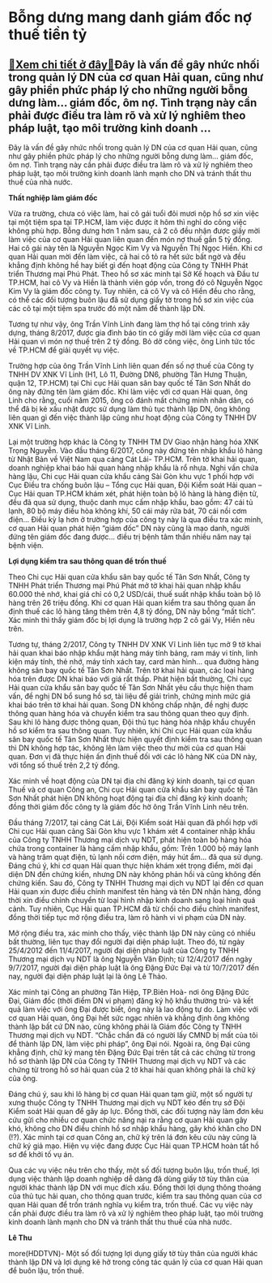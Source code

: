 Bỗng dưng mang danh giám đốc nợ thuế tiền tỷ
============================================

[:gift:Xem chi tiết ở đây:gift:](https://hddtvn.com/bong-dung-mang-danh-giam-doc-no-thue-tien-ty/)Đây là vấn đề gây nhức nhối trong quản lý DN của cơ quan Hải quan, cũng như gây phiền phức pháp lý cho những người bỗng dưng làm… giám đốc, ôm nợ. Tình trạng này cần phải được điều tra làm rõ và xử lý nghiêm theo pháp luật, tạo môi trường kinh doanh …
-----------------------------------------------------------------------------------------------------------------------------------------------------------------------------------------------------------------------------------------------------------






Đây là vấn đề gây nhức nhối trong quản lý DN của cơ quan Hải quan, cũng như gây phiền phức pháp lý cho những người bỗng dưng làm… giám đốc, ôm nợ. Tình trạng này cần phải được điều tra làm rõ và xử lý nghiêm theo pháp luật, tạo môi trường kinh doanh lành mạnh cho DN và tránh thất thu thuế của nhà nước.


**Thất nghiệp làm giám đốc**


Vừa ra trường, chưa có việc làm, hai cô gái tuổi đôi mươi nộp hồ sơ xin việc tại một tiệm spa tại TP.HCM, làm việc được ít hôm thì nghỉ do công việc không phù hợp. Bỗng dưng hơn 1 năm sau, cả 2 cô đều nhận được giấy mời làm việc của cơ quan Hải quan liên quan đến món nợ thuế gần 5 tỷ đồng. Hai cô gái này tên là Nguyễn Ngọc Kim Vy và Nguyễn Thị Ngọc Hiền. Khi cơ quan Hải quan mời đến làm việc, cả hai cô tỏ ra hết sức bất ngờ và đều khẳng định không hề hay biết gì đến hoạt động của Công ty TNHH Phát triển Thương mại Phú Phát. Theo hồ sơ xác minh tại Sở Kế hoạch và Đầu tư TP.HCM, hai cô Vy và Hiền là thành viên góp vốn, trong đó cô Nguyễn Ngọc Kim Vy là giám đốc công ty. Tuy nhiên, cả cô Vy và cô Hiền đều cho rằng, có thể các đối tượng buôn lậu đã sử dụng giấy tờ trong hồ sơ xin việc của các cô tại một tiệm spa trước đó một năm để thành lập DN.


Tương tự như vậy, ông Trần Vĩnh Linh đang làm thợ hồ tại công trình xây dựng, tháng 8/2017, được gia đình báo tin có giấy mời làm việc của cơ quan Hải quan vì món nợ thuế trên 2 tỷ đồng. Bỏ dở công việc, ông Linh tức tốc về TP.HCM để giải quyết vụ việc.


Trường hợp của ông Trần Vĩnh Linh liên quan đến số nợ thuế của Công ty TNHH DV XNK Vĩ Linh (H1, Lô 11, Đường DN6, phường Tân Hưng Thuận, quận 12, TP.HCM) tại Chi cục Hải quan sân bay quốc tế Tân Sơn Nhất do ông này đứng tên làm giám đốc. Khi làm việc với cơ quan Hải quan, ông Linh cho rằng, cuối năm 2015, ông có đánh mất chứng minh nhân dân, có thể đã bị kẻ xấu nhặt được sử dụng làm thủ tục thành lập DN, ông không liên quan gì đến việc thành lập cũng như hoạt động của Công ty TNHH DV XNK Vĩ Linh.


Lại một trường hợp khác là Công ty TNHH TM DV Giao nhận hàng hóa XNK Trọng Nguyễn. Vào đầu tháng 6/2017, công này đứng tên nhập khẩu lô hàng từ Nhật Bản về Việt Nam qua cảng Cát Lái- TP.HCM. Trên tờ khai hải quan, doanh nghiệp khai báo hải quan hàng nhập khẩu là rổ nhựa. Nghi vấn chứa hàng lậu, Chi cục Hải quan cửa khẩu cảng Sài Gòn khu vực 1 phối hợp với Cục Điều tra chống buôn lậu – Tổng cục Hải quan, Đội Kiểm soát Hải quan – Cục Hải quan TP.HCM khám xét, phát hiện toàn bộ lô hàng là hàng điện tử, đều đã qua sử dụng, thuộc danh mục cấm nhập khẩu, bao gồm: 47 cái tủ lạnh, 80 bộ máy điều hòa không khí, 50 cái máy rửa bát, 70 cái nồi cơm điện… Điều kỳ lạ hơn ở trường hợp của công ty này là qua điều tra xác minh, cơ quan Hải quan phát hiện “giám đốc” DN này cũng là mạo danh, người đứng tên giám đốc đang được… điều trị bệnh tâm thần nhiều năm nay tại bệnh viện. 


**Lợi dụng kiểm tra sau thông quan để trốn thuế**


Theo Chi cục Hải quan cửa khẩu sân bay quốc tế Tân Sơn Nhất, Công ty TNHH Phát triển Thương mại Phú Phát mở tờ khai hải quan nhập khẩu 60.000 thẻ nhớ, khai giá chỉ có 0,2 USD/cái, thuế suất nhập khẩu toàn bộ lô hàng trên 26 triệu đồng. Khi cơ quan Hải quan kiểm tra sau thông quan ấn định thuế các lô hàng tăng thêm trên 4,8 tỷ đồng, DN này bỗng “mất tích”. Xác minh thì thấy giám đốc bị lợi dụng là trường hợp 2 cô gái Vy, Hiền nêu trên.


Tương tự, tháng 2/2017, Công ty TNHH DV XNK Vĩ Linh liên tục mở 9 tờ khai hải quan khai báo nhập khẩu mặt hàng máy tính bảng, ram máy vi tính, linh kiện máy tính, thẻ nhớ, máy tính xách tay, card màn hình… qua đường hàng không sân bay quốc tế Tân Sơn Nhất. Trên tờ khai hải quan, các loại hàng hóa trên được DN khai báo với giá rất thấp. Phát hiện bất thường, Chi cục Hải quan cửa khẩu sân bay quốc tế Tân Sơn Nhất yêu cầu thực hiện tham vấn, đề nghị DN bổ sung hồ sơ, tài liệu để giải trình, chứng minh mức giá khai báo trên tờ khai hải quan. Song DN không chấp nhận, đề nghị được thông quan hàng hóa và chuyển kiểm tra sau thông quan theo quy định. Sau khi lô hàng được thông quan, Đội thủ tục hàng hóa nhập khẩu chuyển hồ sơ kiểm tra sau thông quan. Tuy nhiên, khi Chi cục Hải quan cửa khẩu sân bay quốc tế Tân Sơn Nhất thực hiện quyết định kiểm tra sau thông quan thì DN không hợp tác, không lên làm việc theo thư mời của cơ quan Hải quan. Đơn vị đã thực hiện ấn định thuế đối với các lô hàng NK của DN này, với tổng số thuế trên 2,2 tỷ đồng. 


Xác minh về hoạt động của DN tại địa chỉ đăng ký kinh doanh, tại cơ quan Thuế và cơ quan Công an, Chi cục Hải quan cửa khẩu sân bay quốc tế Tân Sơn Nhất phát hiện DN không hoạt động tại địa chỉ đăng ký kinh doanh; đồng thời giám đốc công ty là giám đốc hờ ông Trần Vĩnh Linh nêu trên.


Đầu tháng 7/2017, tại cảng Cát Lái, Đội Kiểm soát Hải quan đã phối hợp với Chi cục Hải quan cảng Sài Gòn khu vực 1 khám xét 4 container nhập khẩu của Công ty TNHH Thương mại dịch vụ NDT, phát hiện toàn bộ hàng hóa chứa trong container là hàng cấm nhập khẩu, gồm: Trên 1.000 bộ máy lạnh và hàng trăm quạt điện, tủ lạnh nồi cơm điện, máy hút ẩm… đã qua sử dụng. Đáng chú ý, khi cơ quan Hải quan thực hiện khám xét trọng điểm, mời đại diện DN đến chứng kiến, nhưng DN này không phản hồi và cũng không đến chứng kiến. Sau đó, Công ty TNHH Thương mại dịch vụ NDT lại đến cơ quan Hải quan xin được điều chỉnh manifest tên hàng và tên DN nhận hàng, đồng thời xin điều chỉnh chuyển từ loại hình nhập kinh doanh sang loại hình quá cảnh. Tuy nhiên, Cục Hải quan TP.HCM đã từ chối cho điều chỉnh manifest, đồng thời tiếp tục mở rộng điều tra, làm rõ hành vi vi phạm của DN này.


Mở rộng điều tra, xác minh cho thấy, việc thành lập DN này cũng có nhiều bất thường, liên tục thay đổi người đại diện pháp luật. Theo đó, từ ngày 25/4/2012 đến 11/4/2017, người đại diện pháp luật của Công ty TNHH Thương mại dịch vụ NDT là ông Nguyễn Văn Định; từ 12/4/2017 đến ngày 9/7/2017, người đại diện pháp luật là ông Đặng Đức Đại và từ 10/7/2017 đến nay, người đại diện pháp luật lại là ông Lê Thảo.


Xác minh tại Công an phường Tân Hiệp, TP.Biên Hoà- nơi ông Đặng Đức Đại, Giám đốc (thời điểm DN vi phạm) đăng ký hộ khẩu thường trú- và kết quả làm việc với ông Đại được biết, ông này là lao động tự do. Làm việc với cơ quan Hải quan, ông Đại hết sức ngạc nhiên và khẳng định ông không thành lập bất cứ DN nào, cũng không phải là Giám đốc Công ty TNHH Thương mại dịch vụ NDT. “Chắc chắn đã có người lấy CMND bị mất của tôi để thành lập DN, làm việc phi pháp”, ông Đại nói. Ngoài ra, ông Đại cũng khẳng định, chữ ký mang tên Đặng Đức Đại trên tất cả các chứng từ trong hồ sơ thành lập DN của Công ty TNHH Thương mại dịch vụ NDT và các chứng từ trong hồ sơ hải quan của 2 tờ khai hải quan không phải là chữ ký của ông.


Đáng chú ý, sau khi lô hàng bị cơ quan Hải quan tạm giữ, một số người tự xưng thuộc Công ty TNHH Thương mại dịch vụ NDT kéo đến trụ sở Đội Kiểm soát Hải quan để gây áp lực. Đồng thời, các đối tượng này làm đơn kêu cứu gửi cho nhiều cơ quan chức năng nại ra rằng cơ quan Hải quan gây khó, không cho DN điều chỉnh hồ sơ nhập khẩu hàng, gây khó khăn cho DN (!?). Xác minh tại cơ quan Công an, chữ ký trên lá đơn kêu cứu này cũng là chữ ký giả mạo. Hiện vụ việc đang được Cục Hải quan TP.HCM hoàn tất hồ sơ để khởi tố vụ án. 


Qua các vụ việc nêu trên cho thấy, một số đối tượng buôn lậu, trốn thuế, lợi dụng việc thành lập doanh nghiệp dễ dàng đã dùng giấy tờ tùy thân của người khác thành lập DN với mục đích xấu. Đồng thời lợi dụng thông thoáng của thủ tục hải quan, cho thông quan trước, kiểm tra sau thông quan của cơ quan Hải quan để trốn tránh nghĩa vụ kiểm tra, trốn thuế. Các vụ việc này cần phải được điều tra làm rõ và xử lý nghiêm theo pháp luật, tạo môi trường kinh doanh lành mạnh cho DN và tránh thất thu thuế của nhà nước.







**Lê Thu**



more(HDDTVN)- Một số đối tượng lợi dụng giấy tờ tùy thân của người khác thành lập DN và lợi dụng kẽ hở trong công tác quản lý của cơ quan Hải quan để buôn lậu, trốn thuế.

